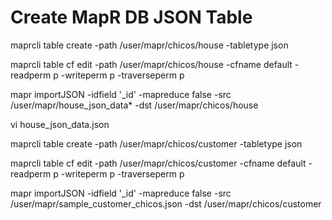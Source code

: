 # Create MapR DB JSON Table

maprcli table create -path /user/mapr/chicos/house -tabletype json

maprcli table cf edit -path /user/mapr/chicos/house -cfname default -readperm p -writeperm p -traverseperm  p



mapr importJSON -idfield '_id' -mapreduce false -src /user/mapr/house_json_data* -dst /user/mapr/chicos/house







vi house_json_data.json


maprcli table create -path /user/mapr/chicos/customer -tabletype json


maprcli table cf edit -path /user/mapr/chicos/customer -cfname default -readperm p -writeperm p -traverseperm  p


mapr importJSON -idfield '_id' -mapreduce false -src /user/mapr/sample_customer_chicos.json -dst /user/mapr/chicos/customer


